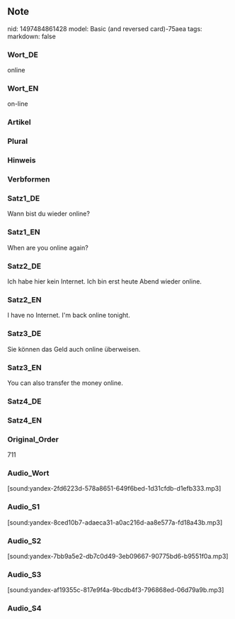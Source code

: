 ## Note
nid: 1497484861428
model: Basic (and reversed card)-75aea
tags: 
markdown: false

### Wort_DE
online

### Wort_EN
on-line

### Artikel


### Plural


### Hinweis


### Verbformen


### Satz1_DE
Wann bist du wieder online?

### Satz1_EN
When are you online again?

### Satz2_DE
Ich habe hier kein Internet. Ich bin erst heute Abend wieder online.

### Satz2_EN
I have no Internet. I'm back online tonight.

### Satz3_DE
Sie können das Geld auch online überweisen.

### Satz3_EN
You can also transfer the money online.

### Satz4_DE


### Satz4_EN


### Original_Order
711

### Audio_Wort
[sound:yandex-2fd6223d-578a8651-649f6bed-1d31cfdb-d1efb333.mp3]

### Audio_S1
[sound:yandex-8ced10b7-adaeca31-a0ac216d-aa8e577a-fd18a43b.mp3]

### Audio_S2
[sound:yandex-7bb9a5e2-db7c0d49-3eb09667-90775bd6-b9551f0a.mp3]

### Audio_S3
[sound:yandex-af19355c-817e9f4a-9bcdb4f3-796868ed-06d79a9b.mp3]

### Audio_S4


